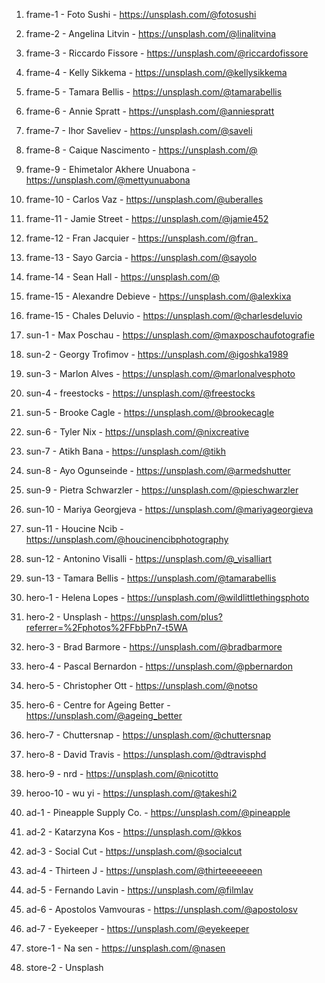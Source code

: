 1. frame-1 - Foto Sushi - https://unsplash.com/@fotosushi
1. frame-2 - Angelina Litvin - https://unsplash.com/@linalitvina
1. frame-3 - Riccardo Fissore - https://unsplash.com/@riccardofissore
1. frame-4 - Kelly Sikkema - https://unsplash.com/@kellysikkema
1. frame-5 - Tamara Bellis - https://unsplash.com/@tamarabellis
1. frame-6 - Annie Spratt - https://unsplash.com/@anniespratt
1. frame-7 - Ihor Saveliev - https://unsplash.com/@saveli
1. frame-8 - Caique Nascimento - https://unsplash.com/@
1. frame-9 - Ehimetalor Akhere Unuabona - https://unsplash.com/@mettyunuabona
1. frame-10 - Carlos Vaz - https://unsplash.com/@uberalles
1. frame-11 - Jamie Street - https://unsplash.com/@jamie452
1. frame-12 - Fran Jacquier - https://unsplash.com/@fran_
1. frame-13 - Sayo Garcia - https://unsplash.com/@sayolo
1. frame-14 - Sean Hall - https://unsplash.com/@
1. frame-15 - Alexandre Debieve - https://unsplash.com/@alexkixa
1. frame-15 - Chales Deluvio - https://unsplash.com/@charlesdeluvio

1. sun-1 - Max Poschau - https://unsplash.com/@maxposchaufotografie
1. sun-2 - Georgy Trofimov - https://unsplash.com/@igoshka1989
1. sun-3 - Marlon Alves - https://unsplash.com/@marlonalvesphoto
1. sun-4 - freestocks - https://unsplash.com/@freestocks
1. sun-5 - Brooke Cagle - https://unsplash.com/@brookecagle
1. sun-6 - Tyler Nix - https://unsplash.com/@nixcreative
1. sun-7 - Atikh Bana - https://unsplash.com/@tikh
1. sun-8 - Ayo Ogunseinde - https://unsplash.com/@armedshutter
1. sun-9 - Pietra Schwarzler - https://unsplash.com/@pieschwarzler
1. sun-10 - Mariya Georgjeva - https://unsplash.com/@mariyageorgieva
1. sun-11 - Houcine Ncib - https://unsplash.com/@houcinencibphotography
1. sun-12 - Antonino Visalli - https://unsplash.com/@_visalliart
1. sun-13 - Tamara Bellis - https://unsplash.com/@tamarabellis

1. hero-1 - Helena Lopes - https://unsplash.com/@wildlittlethingsphoto
1. hero-2 - Unsplash - https://unsplash.com/plus?referrer=%2Fphotos%2FFbbPn7-t5WA
1. hero-3 - Brad Barmore - https://unsplash.com/@bradbarmore
1. hero-4 - Pascal Bernardon - https://unsplash.com/@pbernardon
1. hero-5 - Christopher Ott - https://unsplash.com/@notso
1. hero-6 - Centre for Ageing Better - https://unsplash.com/@ageing_better
1. hero-7 - Chuttersnap - https://unsplash.com/@chuttersnap
1. hero-8 - David Travis - https://unsplash.com/@dtravisphd
1. hero-9 - nrd - https://unsplash.com/@nicotitto
1. heroo-10 - wu yi - https://unsplash.com/@takeshi2

1. ad-1 - Pineapple Supply Co. - https://unsplash.com/@pineapple
1. ad-2 - Katarzyna Kos - https://unsplash.com/@kkos
1. ad-3 - Social Cut - https://unsplash.com/@socialcut
1. ad-4 - Thirteen J - https://unsplash.com/@thirteeeeeeen
1. ad-5 - Fernando Lavin - https://unsplash.com/@filmlav
1. ad-6 - Apostolos Vamvouras - https://unsplash.com/@apostolosv
1. ad-7 - Eyekeeper - https://unsplash.com/@eyekeeper

1. store-1 - Na sen - https://unsplash.com/@nasen
1. store-2 - Unsplash
